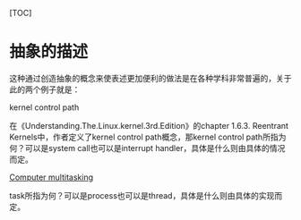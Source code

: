 [TOC]

# 抽象的描述

这种通过创造抽象的概念来使表述更加便利的做法是在各种学科非常普遍的，关于此的两个例子就是：

kernel control path

在《Understanding.The.Linux.kernel.3rd.Edition》的chapter 1.6.3. Reentrant Kernels中，作者定义了kernel control path概念，那kernel control path所指为何？可以是system call也可以是interrupt handler，具体是什么则由具体的情况而定。

[Computer multitasking](https://en.wikipedia.org/wiki/Computer_multitasking)

task所指为何？可以是process也可以是thread，具体是什么则由具体的实现而定。



